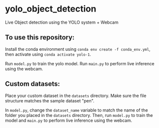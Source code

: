 # yolo_object_detection
Live Object detection using the YOLO system + Webcam

## To use this repository:
Install the conda environment using `conda env create -f conda_env.yml`, then activate using `conda activate yolo-1`.

Run `model.py` to train the yolo model.
Run `main.py` to perform live inference using the webcam.

## Custom datasets:
Place your custom dataset in the `datasets` directory. Make sure the file structure matches the sample dataset "pen".

In `model.py`, change the `dataset_name` variable to match the name of the folder you placed in the `datasets` directory.
Then, run `model.py` to train the model and `main.py` to perform live inference using the webcam.